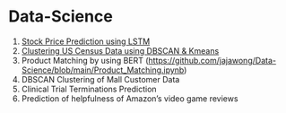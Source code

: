 # Data-Science

1. [Stock Price Prediction using LSTM](https://github.com/jajawong/Data-Science/blob/main/Stock%20Price%20Prediction.ipynb)
2. [Clustering US Census Data using DBSCAN & Kmeans](https://github.com/jajawong/Data-Science/blob/main/Clustering%20US%20Census%20Data.ipynb)
3. Product Matching by using BERT (https://github.com/jajawong/Data-Science/blob/main/Product_Matching.ipynb)
5. DBSCAN Clustering of Mall Customer Data
6. Clinical Trial Terminations Prediction
7. Prediction of helpfulness of Amazon’s video game reviews
